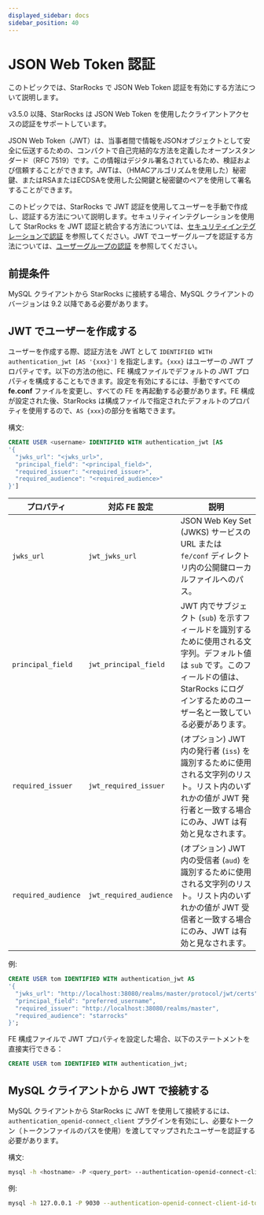 ```yaml
---
displayed_sidebar: docs
sidebar_position: 40
---
```


# JSON Web Token 認証

このトピックでは、StarRocks で JSON Web Token 認証を有効にする方法について説明します。

v3.5.0 以降、StarRocks は JSON Web Token を使用したクライアントアクセスの認証をサポートしています。

JSON Web Token（JWT）は、当事者間で情報をJSONオブジェクトとして安全に伝送するための、コンパクトで自己完結的な方法を定義したオープンスタンダード（RFC 7519）です。この情報はデジタル署名されているため、検証および信頼することができます。JWTは、（HMACアルゴリズムを使用した）秘密鍵、またはRSAまたはECDSAを使用した公開鍵と秘密鍵のペアを使用して署名することができます。

このトピックでは、StarRocks で JWT 認証を使用してユーザーを手動で作成し、認証する方法について説明します。セキュリティインテグレーションを使用して StarRocks を JWT 認証と統合する方法については、[セキュリティインテグレーションで認証](./security_integration.md) を参照してください。JWT でユーザーグループを認証する方法については、[ユーザーグループの認証](../group_provider.md) を参照してください。

## 前提条件

MySQL クライアントから StarRocks に接続する場合、MySQL クライアントのバージョンは 9.2 以降である必要があります。

## JWT でユーザーを作成する

ユーザーを作成する際、認証方法を JWT として `IDENTIFIED WITH authentication_jwt [AS '{xxx}']` を指定します。`{xxx}` はユーザーの JWT プロパティです。以下の方法の他に、FE 構成ファイルでデフォルトの JWT プロパティを構成することもできます。設定を有効にするには、手動ですべての **fe.conf** ファイルを変更し、すべての FE を再起動する必要があります。FE 構成が設定された後、StarRocks は構成ファイルで指定されたデフォルトのプロパティを使用するので、`AS {xxx}`の部分を省略できます。

構文:

```SQL
CREATE USER <username> IDENTIFIED WITH authentication_jwt [AS 
'{
  "jwks_url": "<jwks_url>",
  "principal_field": "<principal_field>",
  "required_issuer": "<required_issuer>",
  "required_audience": "<required_audience>"
}']
```

| プロパティ            | 対応 FE 設定                    | 説明 |
| ------------------- | ------------------------------ | ---------------------------------------------------------------------------------------------------------------------- |
| `jwks_url`          | `jwt_jwks_url`                 | JSON Web Key Set (JWKS) サービスの URL または `fe/conf` ディレクトリ内の公開鍵ローカルファイルへのパス。                          |
| `principal_field`   | `jwt_principal_field`          | JWT 内でサブジェクト (`sub`) を示すフィールドを識別するために使用される文字列。デフォルト値は `sub` です。このフィールドの値は、StarRocks にログインするためのユーザー名と一致している必要があります。 |
| `required_issuer`   | `jwt_required_issuer`          | (オプション) JWT 内の発行者 (`iss`) を識別するために使用される文字列のリスト。リスト内のいずれかの値が JWT 発行者と一致する場合にのみ、JWT は有効と見なされます。 |
| `required_audience` | `jwt_required_audience`        | (オプション) JWT 内の受信者 (`aud`) を識別するために使用される文字列のリスト。リスト内のいずれかの値が JWT 受信者と一致する場合にのみ、JWT は有効と見なされます。 |

例:

```SQL
CREATE USER tom IDENTIFIED WITH authentication_jwt AS
'{
  "jwks_url": "http://localhost:38080/realms/master/protocol/jwt/certs",
  "principal_field": "preferred_username",
  "required_issuer": "http://localhost:38080/realms/master",
  "required_audience": "starrocks"
}';
```

FE 構成ファイルで JWT プロパティを設定した場合、以下のステートメントを直接実行できる：

```SQL
CREATE USER tom IDENTIFIED WITH authentication_jwt;
```

## MySQL クライアントから JWT で接続する

MySQL クライアントから StarRocks に JWT を使用して接続するには、`authentication_openid-connect_client` プラグインを有効にし、必要なトークン（トークンファイルのパスを使用）を渡してマップされたユーザーを認証する必要があります。

構文:

```Bash
mysql -h <hostname> -P <query_port> --authentication-openid-connect-client-id-token-file=<path_to_token_file> -u <username>
```

例:

```Bash
mysql -h 127.0.0.1 -P 9030 --authentication-openid-connect-client-id-token-file=/path/to/token/file -u tom
```
